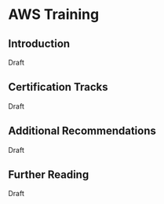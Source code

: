 # AWS Training
## Introduction
Draft
## Certification Tracks
Draft
## Additional Recommendations
Draft
## Further Reading
Draft
